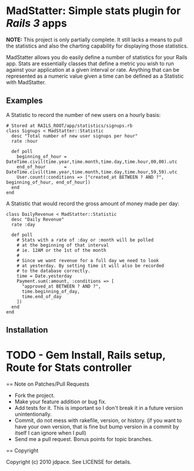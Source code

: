 MadStatter: Simple stats plugin for *Rails 3* apps
==================================================

**NOTE:** This project is only partially complete. It still lacks a means to pull
the statistics and also the charting capability for displaying those statistics.

MadStatter allows you do easily define a number of statistics for your Rails app.
Stats are essentially classes that define a metric you wish to run against your application
at a given interval or rate. Anything that can be represented as a numeric value given a 
time can be defined as a Statistic with MadStatter.

Examples
--------

A Statistic to record the number of new users on a hourly basis:

    # Stored at RAILS_ROOT/app/statistics/signups.rb
    class Signups < MadStatter::Statistic
      desc "Total number of new user signups per hour"
      rate :hour
      
      def poll
        beginning_of_hour = DateTime.civil(time.year,time.month,time.day,time.hour,00,00).utc
        end_of_hour       = DateTime.civil(time.year,time.month,time.day,time.hour,59,59).utc
        User.count(:conditions => ["created_at BETWEEN ? AND ?", beginning_of_hour, end_of_hour])
      end
    end
    
A Statistic that would record the gross amount of money made per day:

    class DailyRevenue < MadStatter::Statistic
      desc "Daily Revenue"
      rate :day
      
      def poll
        # Stats with a rate of :day or :month will be polled
        # at the beginning of that interval
        # ie. 12AM or the 1st of the month
        #
        # Since we want revenue for a full day we need to look
        # at yesterday. By setting time it will also be recorded
        # to the database correctly.
        time = Date.yesterday
        Payment.sum(:amount, :conditions => [
          "approved_at BETWEEN ? AND ?",
          time.beginning_of_day, 
          time.end_of_day
        ])
      end
    end

Installation
------------
# TODO - Gem Install, Rails setup, Route for Stats controller

== Note on Patches/Pull Requests
 
* Fork the project.
* Make your feature addition or bug fix.
* Add tests for it. This is important so I don't break it in a
  future version unintentionally.
* Commit, do not mess with rakefile, version, or history.
  (if you want to have your own version, that is fine but bump version in a commit by itself I can ignore when I pull)
* Send me a pull request. Bonus points for topic branches.

== Copyright

Copyright (c) 2010 jdpace. See LICENSE for details.

